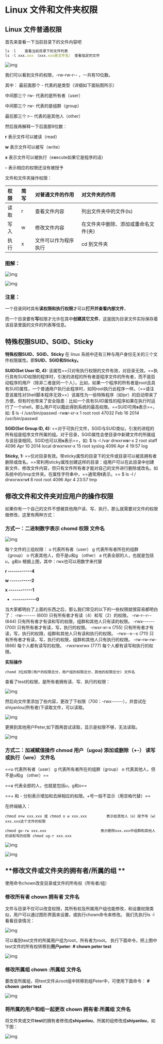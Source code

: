 # Linux 文件和文件夹权限

## Linux 文件普通权限

首先来查看一下当前目录下的文件内容吧

```javascript
ls -l    查看当前目录下的文件列表
ls -l xxx.xxx （xxx.xxx是文件名） 查看指定的文件
```

![img](https://ask.qcloudimg.com/http-save/yehe-2035292/tdhxz4bc3u.jpeg?imageView2/2/w/1620)

我们可以看到文件的权限，-rw-rw-r--  ，一共有10位数。

其中： 最前面那个 - 代表的是类型（详细如下面贴图所示）

中间那三个 rw- 代表的是所有者（user）

中间那三个 rw- 代表的是组群（group）

最后那三个 r-- 代表的是其他人（other）

然后我再解释一下后面那9位数：

**r** 表示文件可以被读（read）

**w** 表示文件可以被写（write）

**x** 表示文件可以被执行（e**x**ecute如果它是程序的话）

**-** 表示相应的权限还没有被授予

文件和文件夹操作权限：

| 权限 | 简写 | 对普通文件的作用     | 对文件夹的作用                       |
| :--- | :--- | :------------------- | :----------------------------------- |
| 读取 | r    | 查看文件内容         | 列出文件夹中的文件(ls)               |
| 写入 | w    | 修改文件内容         | 在文件夹中删除、添加或重命名文件(夹) |
| 执行 | x    | 文件可以作为程序执行 | cd 到文件夹                          |

### 图解：

![img](https://ask.qcloudimg.com/http-save/yehe-2035292/8er4umm8if.jpeg?imageView2/2/w/1620)

![img](https://ask.qcloudimg.com/http-save/yehe-2035292/ar12yt2by9.png?imageView2/2/w/1620)

### 注意：

一个目录同时具有**读权限和执行权限**才可以**打开并查看内部文件**，

而一个目录要有**写**权限才允许在其中**创建其它文件**，这是因为目录文件实际保存着该目录里面的文件的列表等信息。

## 特殊权限SUID、SGID、Sticky

**特殊权限SUID、SGID、Sticky** 在 linux 系统中还有三种与用户身份无关的三个文件权限属性。即**SUID、SGID和Sticky。**

**SUID(Set User ID, 4):** 该属性==只对有执行权限的文件有效，对目录无效。==执行具有SUID权限的程序时，引发的进程的所有者是程序文件的所有者，而不是启动程序的用户（除非二者是同一个人）。比如，如果一个程序的所有者是root且具有SUID属性，一个普通用户执行此程序时，如同root执行此程序一样。（==请注意该属性对Shell脚本程序无效==）该属性为一些特殊程序（如lpr）的启动带来了方便。但有时也带来了安全隐患：比如一个具有SUID属性的程序如果在执行时运行了一个shell，那么用户可以籍此得到系统的最高权限。==SUID可用**s**表示==，如: $ ls -l /usr/bin/passwd -rw**s**r-xr-x 1 root root 47032 Feb 16  2014 /usr/bin/passwd

**SGID(Set Group ID, 4):** ==对于可执行文件，SGID与SUID类似，引发的进程的所有组是程序文件所属的组。对于目录，SGID属性会使目录中新建文件的所属组与该目录相同。SGID也可以用**s**表示==，如: $ ls -l /var drwxrw**s**r-x  2 root staff    4096 Apr 10  2014 local drwxrwxr-x 15 root syslog   4096 Apr  4 19:57 log

**Sticky, 1:** ==仅对目录有效。带sticky属性的目录下的文件或目录可以被其拥有者删除或改名。==常利用sticky属性创建这样的目录：组用户可以在此目录中创建新文件、修改文件内容，但只有文件所有者才能对自己的文件进行删除或改名。如系统中的/tmp文件夹。在属性字符串中，==通常用**t**表示。== $ ls -l / drwxrwxrw**t**   8 root root  4096 Apr  4 23:57 tmp

## 

## **修改文件和文件夹对应用户的操作权限**

如果你有一个自己的文件不想被其他用户读、写、执行，那么就需要对文件的权限做修改，这里有两种方式：

### **方式一：二进制数字表示 chomd 权限 文件名**

![img](https://ask.qcloudimg.com/http-save/yehe-2035292/41ytcq2nku.jpeg?imageView2/2/w/1620)

每个文件的三组权限： u 代表所有者（user） g 代表所有者所在的组群（group） o 代表其他人，但不是u和g （other） a 代表全部的人，也就是包括u，g和o 根据上图，其中：rwx也可以用数字来代替

 **r ------------4** 

**w -----------2** 

**x ------------1** 

- **------------0**

当大家都明白了上面的东西之后，那么我们常见的以下的一些权限就很容易都明白了： -rw------- (600) 只有所有者才有读（4）和写（2）的权限。 -rw-r--r-- (644) 只有所有者才有读和写的权限，组群和其他人只有读的权限。 -rwx------ (700) 只有所有者才有读，写，执行的权限。 -rwxr-xr-x (755) 只有所有者才有读，写，执行的权限，组群和其他人只有读和执行的权限。 -rwx--x--x (711) 只有所有者才有读，写，执行的权限，组群和其他人只有执行的权限。 -rw-rw-rw- (666) 每个人都有读写的权限。 -rwxrwxrwx (777) 每个人都有读写和执行的权限。

**实际操作**

```apl
chomd 3位权限(用户的权限总分，用户组的权限总分，其他的权限总分) 文件名
```

查看了test的权限，是所有者拥有读、写、执行的权限：

![img](https://ask.qcloudimg.com/http-save/yehe-2035292/wav9a48jdp.png?imageView2/2/w/1620)

然后向文件里添加了些内容，更改了下权限（700：-rwx------），并尝试在shiyanlou(所有者)下读取文件，可以读取。

![img](https://ask.qcloudimg.com/http-save/yehe-2035292/88lr27qq0h.jpeg?imageView2/2/w/1620)

更换到其他用户Peter,如下图再尝试读取，显示是权限不够，无法读取。

![img](https://ask.qcloudimg.com/http-save/yehe-2035292/1gbobyoene.jpeg?imageView2/2/w/1620)

### **方式二：加减赋值操作** chmod 用户（ugoa) 添加或删除（+-） 读写或执行（wre）  文件名

==u 代表所有者（user） g 代表所有者所在的组群（group） o 代表其他人，但不是u和g （other）==

==a 代表全部的人，也就是包括u，g和o==

==\+ 和 - 分别表示增加和去掉相应的权限。+号一般不显示（用空格代替）==

在终端输入： 

```apl
chmod o+w xxx.xxx 或 chmod o w xxx.xxx         表示给其他人（o）授予写（w）xxx.xxx这个文件的权限

chmod go-rw xxx.xxx                         表示删除xxx.xxx中组群和其他人的读和写的权限 chmod ug-r xxx.xxx
```

![img](https://ask.qcloudimg.com/http-save/yehe-2035292/0s2nap1rzk.jpeg?imageView2/2/w/1620)

![img](https://ask.qcloudimg.com/http-save/yehe-2035292/9tqb139xye.jpeg?imageView2/2/w/1620)

## **修改文件或文件夹的拥有者/所属的组 **

使用命令chown改变目录或文件的所有权（所有者/组）

### 修改所有者  chown 拥有者 文件名

文件与目录不仅可以改变权限，其所有权及所属用户组也能修改，和设置权限类似，用户可以通过图形界面来设置，或执行chown命令来修改。 我们先执行ls -l看看目录情况：

![img](https://ask.qcloudimg.com/http-save/yehe-2035292/89tghcnsh3.png?imageView2/2/w/1620)

可以看到test文件的所属用户组为root，所有者为root。 执行下面命令，把上图中test文件的所有权转移到**用户peter**: **# chown peter test**

![img](https://ask.qcloudimg.com/http-save/yehe-2035292/llpumsr4u.png?imageView2/2/w/1620)

### 修改所属组  chown :所属组 文件名

要改变所属组，将test文件从root组中转移到组Peter中，可使用下面命令： **# chown :peter test**

![img](https://ask.qcloudimg.com/http-save/yehe-2035292/udhigoo3hn.png?imageView2/2/w/1620)

### **将所属的用户和组一起更改** chown 拥有者:所属组 文件名

 将文件夹或文件**test**的拥有者修改成**shiyanlou**，所属的组修改成**shiyanlou**，如下图：

![img](https://ask.qcloudimg.com/http-save/yehe-2035292/chri3eczzy.jpeg?imageView2/2/w/1620)